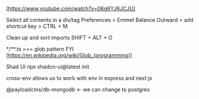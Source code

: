 [https://www.youtube.com/watch?v=06g6YJ6JCJU]

Select all contents in a div/tag
Preferences > Emmet Balance Outward > add shortcut key > CTRL + M

Clean up and sort imports
SHIFT + ALT + O

*/**.ts === glob pattern FYI [https://en.wikipedia.org/wiki/Glob_(programming)]

Shad UI
npx shadcn-ui@latest init

cross-env allows us to work with env in express and next js

@payloadcms/db-mongodb <- we can change to postgres